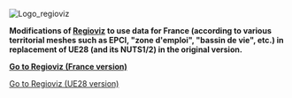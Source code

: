 ![Logo_regioviz](https://raw.githubusercontent.com/riatelab/regioviz/master/src/img/logo_regioviz.png)

**Modifications of [Regioviz](https://github.com/riatelab/regioviz) to use data for France (according to various territorial meshes such as EPCI, "zone d'emploi", "bassin de vie", etc.) in replacement of UE28 (and its NUTS1/2) in the original version.**


**[Go to Regioviz (France version)](https://mthh.github.io/rgvzfra/build/)**   


[Go to Regioviz (UE28 version)](https://riatelab.github.io/regioviz/)   
